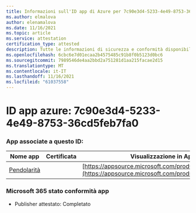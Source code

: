 ```yaml
---
title: Informazioni sull'ID app di Azure per 7c90e3d4-5233-4e49-8753-36cd5feb7fa0
ms.author: elmalova
author: elenamalova
ms.date: 11/16/2021
ms.topic: article
ms.service: attestation
certification_type: attested
description: Tutte le informazioni di sicurezza e conformità disponibili per 7c90e3d4-5233-4e49-8753-36cd5feb7fa0.
ms.openlocfilehash: 6cbc6e7d01ecaa2b4575485c91b8f0b5123d0bc6
ms.sourcegitcommit: 7989546de4aa2bbd2a751281d1aa215facae2d15
ms.translationtype: MT
ms.contentlocale: it-IT
ms.lasthandoff: 11/16/2021
ms.locfileid: "61037558"
---
```

# <a name="azure-app-id-7c90e3d4-5233-4e49-8753-36cd5feb7fa0"></a>ID app azure: 7c90e3d4-5233-4e49-8753-36cd5feb7fa0


### <a name="apps-associated-with-this-id"></a>App associate a questo ID:
| **Nome app** | **Certificata** | **Visualizzazione in AppSource** |
|--------------|---------------|-----------------------|
| [Pendolarità](https://docs.microsoft.com/microsoft-365-app-certification/forward/WA200003325) |  | [https://appsource.microsoft.com/product/office/WA200003325](https://appsource.microsoft.com/product/office/WA200003325) |

### <a name="microsoft-365-app-compliance-status"></a>Microsoft 365 stato conformità app
- Publisher attestato: Completato
